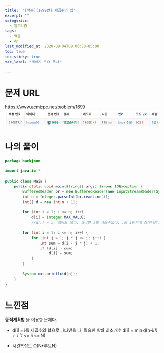 ```yaml
---
title:  "[백준][1699번] 제곱수의 합"
excerpt: ""
categories:
  - 알고리즘
tags:
  - 백준
  - dp
last_modified_at: 2020-08-04T08:06:00-05:00
toc: true
toc_sticky: true
toc_label: "페이지 주요 목차"

---
```

# 문제 URL
https://www.acmicpc.net/problem/1699
![boj1699](/images/2020/08/boj1699.png)

# 나의 풀이
```java
package backjoon;

import java.io.*;

public class Main {
    public static void main(String[] args) throws IOException {
        BufferedReader br = new BufferedReader(new InputStreamReader(System.in));
        int n = Integer.parseInt(br.readLine());
        int[] d = new int[n + 1];

        for (int i = 1; i <= n; i++)
            d[i] = Integer.MAX_VALUE;
            //d[i] = i; 했어도 됐다. 왜냐면 i를 넘을수없다. 1을 i번한게 최대니깐.

        for (int i = 1; i <= n; i++) {
            for (int j = 1; j * j <= i; j++) {
                int sum = d[i - j * j] + 1;
                if (d[i] > sum)
                    d[i] = sum;
            }
        }

        System.out.println(d[n]);
    }
}
```


# 느낀점
__동적계획법__ 을 이용한 문제다.

- d[i] = i를 제곱수의 합으로 나타냈을 때, 필요한 항의 최소개수
  d[i] = min(d[n-i*i]) + 1 (1 <= i*i <= N)

- 시간복잡도 O(N*루트N)
